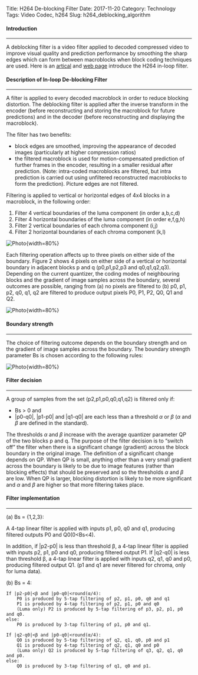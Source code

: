 Title: H264 De-blocking Filter
Date: 2017-11-20
Category: Technology  
Tags: Video Codec, h264 
Slug: h264_deblocking_algorithm

#### __Introduction__
***

A deblocking filter is a video filter applied to decoded compressed video to improve visual quality and prediction performance by smoothing the sharp edges which can form between macroblocks when block coding techniques are used. Here is an [artical]({attach}/blog/blog_11_21_2017_h264_algorithm/cr1261.pdf) and [web page](https://www.vcodex.com/h264avc-loop-filter/) introduce the H264 in-loop filter.

#### __Description of In-loop De-blocking Filter__
***

A filter is applied to every decoded macroblock in order to reduce blocking distortion. The deblocking filter is applied after the inverse transform in the encoder (before reconstructing and storing the macroblock for future predictions) and in the decoder (before reconstructing and displaying the macroblock).

The filter has two benefits: 

* block edges are smoothed, improving the appearance of decoded images (particularly at higher compression ratios)
* the filtered macroblock is used for motion-compensated prediction of further frames in the encoder, resulting in a smaller residual after prediction. (Note: intra-coded macroblocks are filtered, but intra prediction is carried out using unfiltered reconstructed macroblocks to form the prediction). Picture edges are not filtered.

Filtering is applied to vertical or horizontal edges of 4x4 blocks in a macroblock, in the following order:

1. Filter 4 vertical boundaries of the luma component (in order a,b,c,d)
2. Filter 4 horizontal boundaries of the luma component (in order e,f,g,h)
3. Filter 2 vertical boundaries of each chroma component (i,j)
4. Filter 2 horizontal boundaries of each chroma component (k,l)

![Photo]({attach}/blog/blog_11_21_2017_h264_algorithm/h264_deblocking_edge.png){width=80%}

Each filtering operation affects up to three pixels on either side of the boundary. Figure 2 shows 4 pixels on either side of a vertical or horizontal boundary in adjacent blocks p and q (p0,p1,p2,p3 and q0,q1,q2,q3). Depending on the current quantizer, the coding modes of neighbouring blocks and the gradient of image samples across the boundary, several outcomes are possible, ranging from (a) no pixels are filtered to (b) p0, p1, p2, q0, q1, q2 are filtered to produce output pixels P0, P1, P2, Q0, Q1 and Q2.

![Photo]({attach}/blog/blog_11_21_2017_h264_algorithm/h264_deblocking_pixel.png){width=80%}

#### __Boundary strength__
***

The choice of filtering outcome depends on the boundary strength and on the gradient of image samples across the boundary. The boundary strength parameter Bs is chosen according to the following rules:

![Photo]({attach}/blog/blog_11_21_2017_h264_algorithm/h264_deblocking_BS.png){width=80%}

#### __Filter decision__
***

A group of samples from the set (p2,p1,p0,q0,q1,q2) is filtered only if:

* Bs > 0 and
* |p0-q0|, |p1-p0| and |q1-q0| are each less than a threshold $\alpha$ or $\beta$ ($\alpha$ and $\beta$ are defined in the standard). 

The thresholds $\alpha$ and $\beta$ increase with the average quantizer parameter QP of the two blocks p and q. The purpose of the filter decision is to “switch off” the filter when there is a significant change (gradient) across the block boundary in the original image. The definition of a significant change depends on QP. When QP is small, anything other than a very small gradient across the boundary is likely to be due to image features (rather than blocking effects) that should be preserved and so the thresholds $\alpha$ and $\beta$ are low. When QP is larger, blocking distortion is likely to be more significant and $\alpha$ and $\beta$ are higher so that more filtering takes place.

#### __Filter implementation__
***

(a) Bs = {1,2,3}:

A 4-tap linear filter is applied with inputs p1, p0, q0 and q1, producing filtered outputs P0 and Q0(0<Bs<4).

In addition, if |p2-p0| is less than threshold β, a 4-tap linear filter is applied with inputs p2, p1, p0 and q0, producing filtered output P1. If |q2-q0| is less than threshold β, a 4-tap linear filter is applied with inputs q2, q1, q0 and p0, producing filtered output Q1. (p1 and q1 are never filtered for chroma, only for luma data).

(b) Bs = 4:

	If |p2-p0|<β and |p0-q0|<round(α/4):
		P0 is produced by 5-tap filtering of p2, p1, p0, q0 and q1 
		P1 is produced by 4-tap filtering of p2, p1, p0 and q0 
		(Luma only) P2 is produced by 5-tap filtering of p3, p2, p1, p0 and q0.
	else:
		P0 is produced by 3-tap filtering of p1, p0 and q1.

	If |q2-q0|<β and |p0-q0|<round(α/4):
		Q0 is produced by 5-tap filtering of q2, q1, q0, p0 and p1
		Q1 is produced by 4-tap filtering of q2, q1, q0 and p0
		(Luma only) Q2 is produced by 5-tap filtering of q3, q2, q1, q0 and p0.
	else:
		Q0 is produced by 3-tap filtering of q1, q0 and p1.












